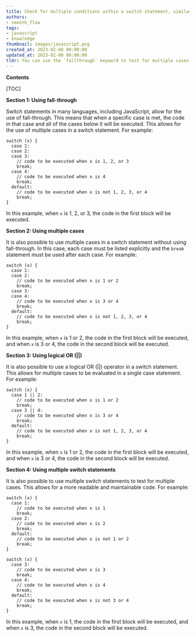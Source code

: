 ```yaml
---
title: Check for multiple conditions within a switch statement, similar to using an or operator (||)
authors:
- smooth_flow
tags:
- javascript
- knowledge
thumbnail: images/javascript.png
created_at: 2023-02-08 00:00:00
updated_at: 2023-02-08 00:00:00
tldr: You can use the `fallthrough` keyword to test for multiple cases in a switch statement.
---
```


**Contents**

[TOC]

**Section 1: Using fall-through**

Switch statements in many languages, including JavaScript, allow for the use of fall-through. This means that when a specific case is met, the code in that case and all of the cases below it will be executed. This allows for the use of multiple cases in a switch statement. For example:

```
switch (x) {
  case 1:
  case 2:
  case 3:
    // code to be executed when x is 1, 2, or 3
    break;
  case 4:
    // code to be executed when x is 4
    break;
  default:
    // code to be executed when x is not 1, 2, 3, or 4
    break;
}
```

In this example, when `x` is 1, 2, or 3, the code in the first block will be executed.

**Section 2: Using multiple cases**

It is also possible to use multiple cases in a switch statement without using fall-through. In this case, each case must be listed explicitly and the `break` statement must be used after each case. For example:

```
switch (x) {
  case 1:
  case 2:
    // code to be executed when x is 1 or 2
    break;
  case 3:
  case 4:
    // code to be executed when x is 3 or 4
    break;
  default:
    // code to be executed when x is not 1, 2, 3, or 4
    break;
}
```

In this example, when `x` is 1 or 2, the code in the first block will be executed, and when `x` is 3 or 4, the code in the second block will be executed.

**Section 3: Using logical OR (||)**

It is also possible to use a logical OR (||) operator in a switch statement. This allows for multiple cases to be evaluated in a single case statement. For example:

```
switch (x) {
  case 1 || 2:
    // code to be executed when x is 1 or 2
    break;
  case 3 || 4:
    // code to be executed when x is 3 or 4
    break;
  default:
    // code to be executed when x is not 1, 2, 3, or 4
    break;
}
```

In this example, when `x` is 1 or 2, the code in the first block will be executed, and when `x` is 3 or 4, the code in the second block will be executed.

**Section 4: Using multiple switch statements**

It is also possible to use multiple switch statements to test for multiple cases. This allows for a more readable and maintainable code. For example:

```
switch (x) {
  case 1:
    // code to be executed when x is 1
    break;
  case 2:
    // code to be executed when x is 2
    break;
  default:
    // code to be executed when x is not 1 or 2
    break;
}

switch (x) {
  case 3:
    // code to be executed when x is 3
    break;
  case 4:
    // code to be executed when x is 4
    break;
  default:
    // code to be executed when x is not 3 or 4
    break;
}
```

In this example, when `x` is 1, the code in the first block will be executed, and when `x` is 3, the code in the second block will be executed.
